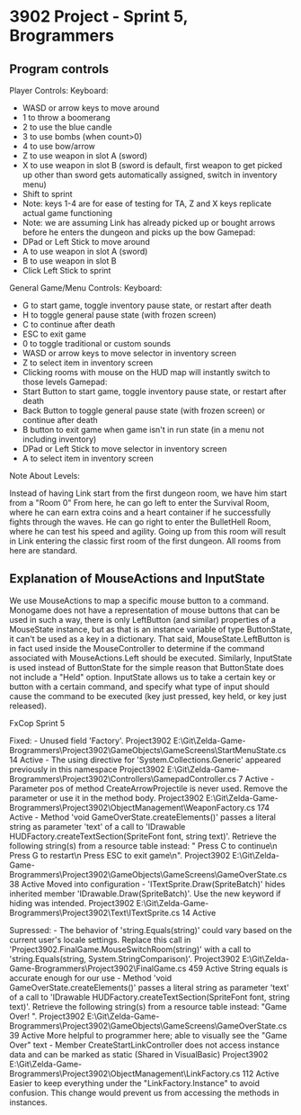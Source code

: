 # 3902 Project - Sprint 5, Brogrammers

## Program controls

Player Controls:
 Keyboard:
  - WASD or arrow keys to move around
  - 1 to throw a boomerang 
  - 2 to use the blue candle
  - 3 to use bombs (when count>0)
  - 4 to use bow/arrow 
  - Z to use weapon in slot A (sword)
  - X to use weapon in slot B (sword is default, first weapon to get picked up other than sword gets automatically assigned, switch in inventory menu)
  - Shift to sprint
  - Note: keys 1-4 are for ease of testing for TA, Z and X keys replicate actual game functioning
  - Note: we are assuming Link has already picked up or bought arrows before he enters the dungeon and picks up the bow
 Gamepad:
  - DPad or Left Stick to move around
  - A to use weapon in slot A (sword)
  - B to use weapon in slot B
  - Click Left Stick to sprint

General Game/Menu Controls:	
 Keyboard:	
  - G to start game, toggle inventory pause state, or restart after death
  - H to toggle general pause state (with frozen screen)
  - C to continue after death
  - ESC to exit game
  - 0 to toggle traditional or custom sounds
  - WASD or arrow keys to move selector in inventory screen
  - Z to select item in inventory screen
  - Clicking rooms with mouse on the HUD map will instantly switch to those levels
 Gamepad:
  - Start Button to start game, toggle inventory pause state, or restart after death
  - Back Button to toggle general pause state (with frozen screen) or continue after death
  - B button to exit game when game isn't in run state (in a menu not including inventory)
  - DPad or Left Stick to move selector in inventory screen
  - A to select item in inventory screen

Note About Levels:

Instead of having Link start from the first dungeon room, we have him start from a "Room 0"
From here, he can go left to enter the Survival Room, where he can earn extra coins and a heart container if he successfully fights through the waves.
He can go right to enter the BulletHell Room, where he can test his speed and agility.
Going up from this room will result in Link entering the classic first room of the first dungeon. All rooms from here are standard.

## Explanation of MouseActions and InputState
We use MouseActions to map a specific mouse button to a command. Monogame does not have a representation of mouse buttons that can be used in such a way, there is only LeftButton (and similar) properties of a MouseState instance, but as that is an instance variable of type ButtonState, it can't be used as a key in a dictionary. That said, MouseState.LeftButton is in fact used inside the MouseController to determine if the command associated with MouseActions.Left should be executed. Similarly, InputState is used instead of ButtonState for the simple reason that ButtonState does not include a "Held" option. InputState allows us to take a certain key or button with a certain command, and specify what type of input should cause the command to be executed (key just pressed, key held, or key just released).

FxCop Sprint 5

Fixed:
	- Unused field 'Factory'.	Project3902	E:\Git\Zelda-Game-Brogrammers\Project3902\GameObjects\GameScreens\StartMenuState.cs	14	Active
	- The using directive for 'System.Collections.Generic' appeared previously in this namespace	Project3902	E:\Git\Zelda-Game-Brogrammers\Project3902\Controllers\GamepadController.cs	7	Active
	- Parameter pos of method CreateArrowProjectile is never used. Remove the parameter or use it in the method body.	Project3902	E:\Git\Zelda-Game-Brogrammers\Project3902\ObjectManagement\WeaponFactory.cs	174	Active
	- Method 'void GameOverState.createElements()' passes a literal string as parameter 'text' of a call to 'IDrawable HUDFactory.createTextSection(SpriteFont font, string text)'. Retrieve the following string(s) from a resource table instead: " Press C to continue\n Press G to restart\n Press ESC to exit game\n".	Project3902	E:\Git\Zelda-Game-Brogrammers\Project3902\GameObjects\GameScreens\GameOverState.cs	38	Active
		Moved into configuration
	- 'ITextSprite.Draw(SpriteBatch)' hides inherited member 'IDrawable.Draw(SpriteBatch)'. Use the new keyword if hiding was intended.	Project3902	E:\Git\Zelda-Game-Brogrammers\Project3902\Text\ITextSprite.cs	14	Active


Supressed:
	- The behavior of 'string.Equals(string)' could vary based on the current user's locale settings. Replace this call in 'Project3902.FinalGame.MouseSwitchRoom(string)' with a call to 'string.Equals(string, System.StringComparison)'.	Project3902	E:\Git\Zelda-Game-Brogrammers\Project3902\FinalGame.cs	459	Active
        String equals is accurate enough for our use
	- Method 'void GameOverState.createElements()' passes a literal string as parameter 'text' of a call to 'IDrawable HUDFactory.createTextSection(SpriteFont font, string text)'. Retrieve the following string(s) from a resource table instead: "Game Over! ".	Project3902	E:\Git\Zelda-Game-Brogrammers\Project3902\GameObjects\GameScreens\GameOverState.cs	39	Active
		More helpful to programmer here; able to visually see the "Game Over" text
	- Member CreateStartLinkController does not access instance data and can be marked as static (Shared in VisualBasic)	Project3902	E:\Git\Zelda-Game-Brogrammers\Project3902\ObjectManagement\LinkFactory.cs	112	Active
		Easier to keep everything under the "LinkFactory.Instance" to avoid confusion. This change would prevent us from accessing the methods in instances.



